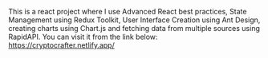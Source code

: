 This is a react project where I use Advanced React best practices, State Management using Redux Toolkit, User Interface Creation using Ant Design, creating charts using Chart.js and fetching data from multiple sources using RapidAPI.
You can visit it from the link below:
https://cryptocrafter.netlify.app/
